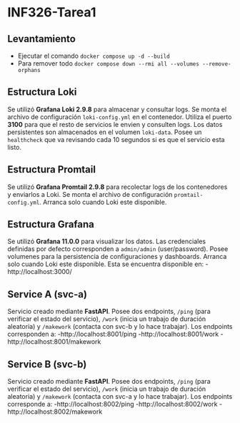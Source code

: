 # INF326-Tarea1

## Levantamiento
- Ejecutar el comando ``docker compose up -d --build``
- Para remover todo ``docker compose down --rmi all --volumes --remove-orphans``

## Estructura Loki
Se utilizó **Grafana Loki 2.9.8** para almacenar y consultar logs. Se monta el archivo de configuración ``loki-config.yml`` en el contenedor. Utiliza el puerto **3100** para que el resto de servicios le envien y consulten logs. Los datos persistentes son almacenados en el volumen ``loki-data``. Posee un ``healthcheck`` que va revisando cada 10 segundos si es que el servicio esta listo.

## Estructura Promtail
Se utilizó **Grafana Promtail 2.9.8** para recolectar logs de los contenedores y enviarlos a Loki. Se monta el archivo de configuración ``promtail-config.yml``. Arranca solo cuando Loki este disponible.

## Estructura Grafana
Se utilizó **Grafana 11.0.0** para visualizar los datos. Las credenciales definidas por defecto corresponden a ``admin/admin`` (user/password). Posee volumenes para la persistencia de configuraciones y dashboards. Arranca solo cuando Loki este disponible. Esta se encuentra disponible en:
-http://localhost:3000/

## Service A (svc-a)
Servicio creado mediante **FastAPI**. Posee dos endpoints, ``/ping`` (para verificar el estado del servicio), ``/work`` (inicia un trabajo de duración aleatoria) y ``/makework`` (contacta con svc-b y lo hace trabajar). Los endpoints corresponden a:
-http://localhost:8001/ping
-http://localhost:8001/work
-http://localhost:8001/makework

## Service B (svc-b)
Servicio creado mediante **FastAPI**. Posee dos endpoints, ``/ping`` (para verificar el estado del servicio), ``/work`` (inicia un trabajo de duración aleatoria) y ``/makework`` (contacta con svc-a y lo hace trabajar). Los endpoints corresponde a:
-http://localhost:8002/ping
-http://localhost:8002/work
-http://localhost:8002/makework